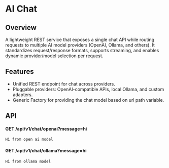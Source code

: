 # AI Chat
## Overview
A lightweight REST service that exposes a single chat API while routing requests to multiple AI model providers (OpenAI, Ollama, and others).
It standardizes request/response formats, supports streaming, and enables dynamic provider/model selection per request.

## Features
 - Unified REST endpoint for chat across providers.
 - Pluggable providers: OpenAI-compatible APIs, local Ollama, and custom adapters.
 - Generic Factory for providing the chat model based on url path variable.

## API

#### GET /api/v1/chat/openai?message=hi
```Hi from open ai model```

#### GET /api/v1/chat/ollama?message=hi
```Hi from ollama model```